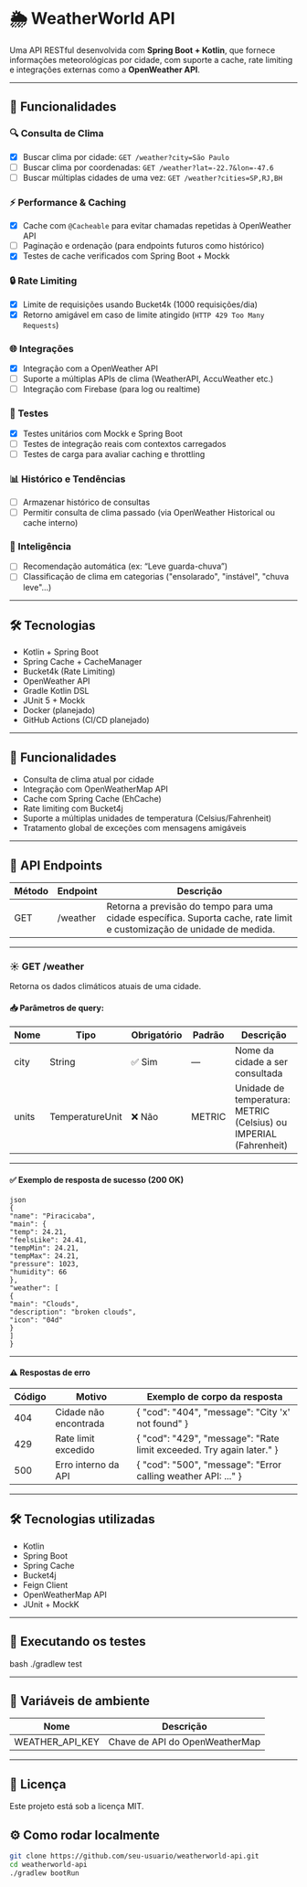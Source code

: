 # 🌦️ WeatherWorld API

Uma API RESTful desenvolvida com **Spring Boot + Kotlin**, que fornece informações meteorológicas por cidade, com
suporte a cache, rate limiting e integrações externas como a **OpenWeather API**.

---

## 🚀 Funcionalidades

### 🔍 Consulta de Clima

- [x] Buscar clima por cidade: `GET /weather?city=São Paulo`
- [ ] Buscar clima por coordenadas: `GET /weather?lat=-22.7&lon=-47.6`
- [ ] Buscar múltiplas cidades de uma vez: `GET /weather?cities=SP,RJ,BH`

### ⚡ Performance & Caching

- [x] Cache com `@Cacheable` para evitar chamadas repetidas à OpenWeather API
- [ ] Paginação e ordenação (para endpoints futuros como histórico)
- [x] Testes de cache verificados com Spring Boot + Mockk

### 🔒 Rate Limiting

- [x] Limite de requisições usando Bucket4k (1000 requisições/dia)
- [x] Retorno amigável em caso de limite atingido (`HTTP 429 Too Many Requests`)

### 🌐 Integrações

- [x] Integração com a OpenWeather API
- [ ] Suporte a múltiplas APIs de clima (WeatherAPI, AccuWeather etc.)
- [ ] Integração com Firebase (para log ou realtime)

### 🧪 Testes

- [x] Testes unitários com Mockk e Spring Boot
- [ ] Testes de integração reais com contextos carregados
- [ ] Testes de carga para avaliar caching e throttling

### 📊 Histórico e Tendências

- [ ] Armazenar histórico de consultas
- [ ] Permitir consulta de clima passado (via OpenWeather Historical ou cache interno)

### 🧠 Inteligência

- [ ] Recomendação automática (ex: “Leve guarda-chuva”)
- [ ] Classificação de clima em categorias ("ensolarado", "instável", "chuva leve"...)

---

## 🛠️ Tecnologias

- Kotlin + Spring Boot
- Spring Cache + CacheManager
- Bucket4k (Rate Limiting)
- OpenWeather API
- Gradle Kotlin DSL
- JUnit 5 + Mockk
- Docker (planejado)
- GitHub Actions (CI/CD planejado)

---

## 🚀 Funcionalidades

* Consulta de clima atual por cidade
* Integração com OpenWeatherMap API
* Cache com Spring Cache (EhCache)
* Rate limiting com Bucket4j
* Suporte a múltiplas unidades de temperatura (Celsius/Fahrenheit)
* Tratamento global de exceções com mensagens amigáveis

---

## 📘 API Endpoints

| Método | Endpoint | Descrição                                                                                                              |
|--------|----------|------------------------------------------------------------------------------------------------------------------------|
| GET    | /weather | Retorna a previsão do tempo para uma cidade específica. Suporta cache, rate limit e customização de unidade de medida. |

---

### ☀️ GET /weather

Retorna os dados climáticos atuais de uma cidade.

#### 📥 Parâmetros de query:

| Nome  | Tipo            | Obrigatório | Padrão | Descrição                                                         |
|-------|-----------------|-------------|--------|-------------------------------------------------------------------|
| city  | String          | ✅ Sim       | —      | Nome da cidade a ser consultada                                   |
| units | TemperatureUnit | ❌ Não       | METRIC | Unidade de temperatura: METRIC (Celsius) ou IMPERIAL (Fahrenheit) |

---

#### ✅ Exemplo de resposta de sucesso (200 OK)

```
json
{
"name": "Piracicaba",
"main": {
"temp": 24.21,
"feelsLike": 24.41,
"tempMin": 24.21,
"tempMax": 24.21,
"pressure": 1023,
"humidity": 66
},
"weather": [
{
"main": "Clouds",
"description": "broken clouds",
"icon": "04d"
}
]
}
```

---

#### ⚠️ Respostas de erro

| Código | Motivo                | Exemplo de corpo da resposta                                         |
|--------|-----------------------|----------------------------------------------------------------------|
| 404    | Cidade não encontrada | { "cod": "404", "message": "City 'x' not found" }                    |
| 429    | Rate limit excedido   | { "cod": "429", "message": "Rate limit exceeded. Try again later." } |
| 500    | Erro interno da API   | { "cod": "500", "message": "Error calling weather API: ..." }        |

---

## 🛠️ Tecnologias utilizadas

* Kotlin
* Spring Boot
* Spring Cache
* Bucket4j
* Feign Client
* OpenWeatherMap API
* JUnit + MockK

---

## 🧪 Executando os testes

bash
./gradlew test


---

## 📆 Variáveis de ambiente

| Nome            | Descrição                      |
|-----------------|--------------------------------|
| WEATHER_API_KEY | Chave de API do OpenWeatherMap |

---

## 📄 Licença

Este projeto está sob a licença MIT.

## ⚙️ Como rodar localmente

```bash
git clone https://github.com/seu-usuario/weatherworld-api.git
cd weatherworld-api
./gradlew bootRun
